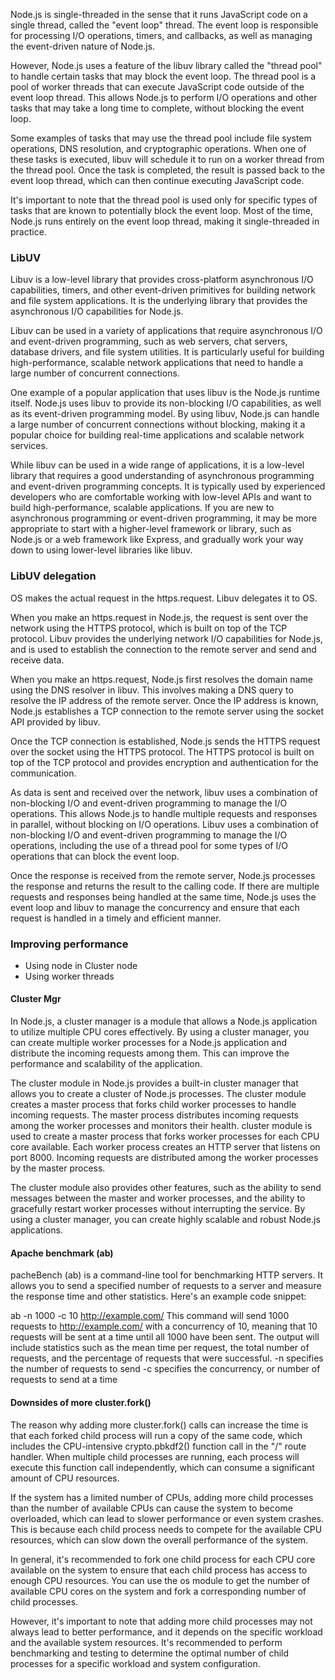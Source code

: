Node.js is single-threaded in the sense that it runs JavaScript code on a single thread, called the "event loop" thread. The event loop is responsible for processing I/O operations, timers, and callbacks, as well as managing the event-driven nature of Node.js.

However, Node.js uses a feature of the libuv library called the "thread pool" to handle certain tasks that may block the event loop. The thread pool is a pool of worker threads that can execute JavaScript code outside of the event loop thread. This allows Node.js to perform I/O operations and other tasks that may take a long time to complete, without blocking the event loop.

Some examples of tasks that may use the thread pool include file system operations, DNS resolution, and cryptographic operations. When one of these tasks is executed, libuv will schedule it to run on a worker thread from the thread pool. Once the task is completed, the result is passed back to the event loop thread, which can then continue executing JavaScript code.

It's important to note that the thread pool is used only for specific types of tasks that are known to potentially block the event loop. Most of the time, Node.js runs entirely on the event loop thread, making it single-threaded in practice.


### LibUV


Libuv is a low-level library that provides cross-platform asynchronous I/O capabilities, timers, and other event-driven primitives for building network and file system applications. It is the underlying library that provides the asynchronous I/O capabilities for Node.js.

Libuv can be used in a variety of applications that require asynchronous I/O and event-driven programming, such as web servers, chat servers, database drivers, and file system utilities. It is particularly useful for building high-performance, scalable network applications that need to handle a large number of concurrent connections.

One example of a popular application that uses libuv is the Node.js runtime itself. Node.js uses libuv to provide its non-blocking I/O capabilities, as well as its event-driven programming model. By using libuv, Node.js can handle a large number of concurrent connections without blocking, making it a popular choice for building real-time applications and scalable network services.

While libuv can be used in a wide range of applications, it is a low-level library that requires a good understanding of asynchronous programming and event-driven programming concepts. It is typically used by experienced developers who are comfortable working with low-level APIs and want to build high-performance, scalable applications. If you are new to asynchronous programming or event-driven programming, it may be more appropriate to start with a higher-level framework or library, such as Node.js or a web framework like Express, and gradually work your way down to using lower-level libraries like libuv.


### LibUV delegation

OS makes the actual request in the https.request. Libuv delegates it to OS. 

When you make an https.request in Node.js, the request is sent over the network using the HTTPS protocol, which is built on top of the TCP protocol. Libuv provides the underlying network I/O capabilities for Node.js, and is used to establish the connection to the remote server and send and receive data.

When you make an https.request, Node.js first resolves the domain name using the DNS resolver in libuv. This involves making a DNS query to resolve the IP address of the remote server. Once the IP address is known, Node.js establishes a TCP connection to the remote server using the socket API provided by libuv.

Once the TCP connection is established, Node.js sends the HTTPS request over the socket using the HTTPS protocol. The HTTPS protocol is built on top of the TCP protocol and provides encryption and authentication for the communication.

As data is sent and received over the network, libuv uses a combination of non-blocking I/O and event-driven programming to manage the I/O operations. This allows Node.js to handle multiple requests and responses in parallel, without blocking on I/O operations. Libuv uses a combination of non-blocking I/O and event-driven programming to manage the I/O operations, including the use of a thread pool for some types of I/O operations that can block the event loop.

Once the response is received from the remote server, Node.js processes the response and returns the result to the calling code. If there are multiple requests and responses being handled at the same time, Node.js uses the event loop and libuv to manage the concurrency and ensure that each request is handled in a timely and efficient manner.


### Improving performance

- Using node in Cluster node
- Using worker threads


#### Cluster Mgr

In Node.js, a cluster manager is a module that allows a Node.js application to utilize multiple CPU cores effectively. By using a cluster manager, you can create multiple worker processes for a Node.js application and distribute the incoming requests among them. This can improve the performance and scalability of the application.

The cluster module in Node.js provides a built-in cluster manager that allows you to create a cluster of Node.js processes. The cluster module creates a master process that forks child worker processes to handle incoming requests. The master process distributes incoming requests among the worker processes and monitors their health.
cluster module is used to create a master process that forks worker processes for each CPU core available. Each worker process creates an HTTP server that listens on port 8000. Incoming requests are distributed among the worker processes by the master process.

The cluster module also provides other features, such as the ability to send messages between the master and worker processes, and the ability to gracefully restart worker processes without interrupting the service. By using a cluster manager, you can create highly scalable and robust Node.js applications.

#### Apache benchmark (ab)

pacheBench (ab) is a command-line tool for benchmarking HTTP servers. It allows you to send a specified number of requests to a server and measure the response time and other statistics. Here's an example code snippet:

ab -n 1000 -c 10 http://example.com/
This command will send 1000 requests to http://example.com/ with a concurrency of 10, meaning that 10 requests will be sent at a time until all 1000 have been sent. The output will include statistics such as the mean time per request, the total number of requests, and the percentage of requests that were successful.
-n specifies the number of requests to send
-c specifies the concurrency, or number of requests to send at a time

#### Downsides of more cluster.fork()

The reason why adding more cluster.fork() calls can increase the time is that each forked child process will run a copy of the same code, which includes the CPU-intensive crypto.pbkdf2() function call in the "/" route handler. When multiple child processes are running, each process will execute this function call independently, which can consume a significant amount of CPU resources.

If the system has a limited number of CPUs, adding more child processes than the number of available CPUs can cause the system to become overloaded, which can lead to slower performance or even system crashes. This is because each child process needs to compete for the available CPU resources, which can slow down the overall performance of the system.

In general, it's recommended to fork one child process for each CPU core available on the system to ensure that each child process has access to enough CPU resources. You can use the os module to get the number of available CPU cores on the system and fork a corresponding number of child processes.

However, it's important to note that adding more child processes may not always lead to better performance, and it depends on the specific workload and the available system resources. It's recommended to perform benchmarking and testing to determine the optimal number of child processes for a specific workload and system configuration.